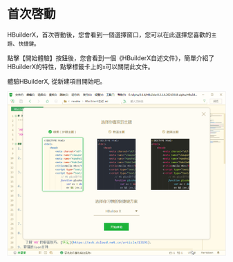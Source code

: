 # 首次啓動

HBuilderX，首次啓動後，您會看到一個選擇窗口，您可以在此選擇您喜歡的`主題`、`快捷鍵`。

點擊【開始體驗】按鈕後，您會看到一個《HBuilderX自述文件》，簡單介紹了HBuilderX的特性，點擊標籤卡上的`x`可以關閉此文件。

體驗HBuilderX, 從新建項目開始吧。

<img src="/static/snapshots/tutorial/startup.gif" style="zoom: 80%; border:1px solid #eee;" />